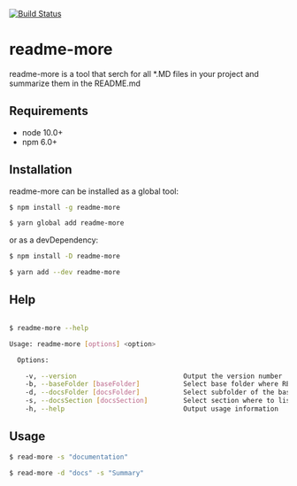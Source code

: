 [![Build Status](https://travis-ci.org/silversonicaxel/readme-more.svg?branch=master)](https://travis-ci.org/silversonicaxel/readme-more)

# readme-more
readme-more is a tool that serch for all *.MD files in your project and summarize them in the README.md


## Requirements
* node 10.0+
* npm 6.0+

## Installation
readme-more can be installed as a global tool:

```bash
$ npm install -g readme-more

$ yarn global add readme-more
```

or as a devDependency:

```bash
$ npm install -D readme-more

$ yarn add --dev readme-more
```

## Help
```bash

$ readme-more --help

Usage: readme-more [options] <option>

  Options:

    -v, --version                           Output the version number
    -b, --baseFolder [baseFolder]           Select base folder where README.md is located
    -d, --docsFolder [docsFolder]           Select subfolder of the base folder where documentation is located
    -s, --docsSection [docsSection]         Select section where to list documentation in README.md
    -h, --help                              Output usage information

```

## Usage

```bash
$ read-more -s "documentation"

$ read-more -d "docs" -s "Summary"
```

